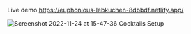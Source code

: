 Live demo
https://euphonious-lebkuchen-8dbbdf.netlify.app/

![Screenshot 2022-11-24 at 15-47-36 Cocktails Setup](https://user-images.githubusercontent.com/112083031/203811993-8ff4025b-7cd6-4ae7-be9e-cf36538225f3.png)
